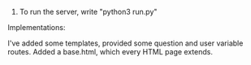 1. To run the server, write "python3 run.py"

Implementations:

I've added some templates, provided some question and user variable routes. Added a base.html, which every HTML page extends.
